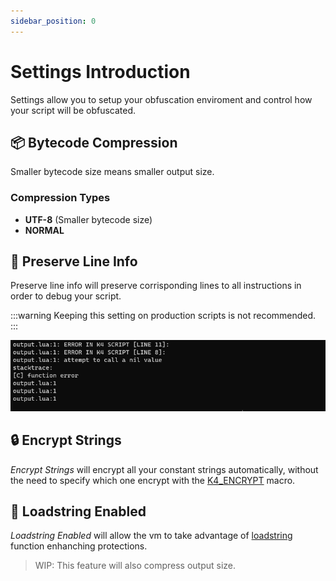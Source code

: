 ```yaml
---
sidebar_position: 0
---
```


# Settings Introduction

Settings allow you to setup your obfuscation enviroment and control how your script will be obfuscated.

## 📦 Bytecode Compression

Smaller bytecode size means smaller output size.

### Compression Types
* **UTF-8**   (Smaller bytecode size)
* **NORMAL**

## 🐛 Preserve Line Info

Preserve line info will preserve corrisponding lines to all instructions in order to debug your script.

:::warning
Keeping this setting on production scripts is not recommended.
:::

![PLIExample](img/PreserveLineInfo.png)

## 🔒 Encrypt Strings

*Encrypt Strings* will encrypt all your constant strings automatically, without the need to specify which one encrypt with the [K4_ENCRYPT](/docs/tutorial-macros/encrypt.md) macro.

## 📜 Loadstring Enabled

*Loadstring Enabled* will allow the vm to take advantage of [loadstring](https://www.lua.org/manual/5.1/manual.html#pdf-loadstring) function enhanching protections.

> WIP: This feature will also compress output size.